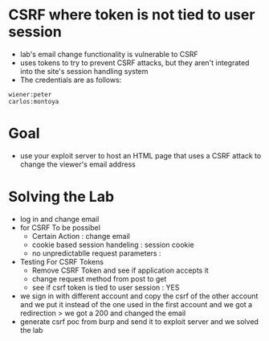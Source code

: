 # CSRF where token is not tied to user session
- lab's email change functionality is vulnerable to CSRF
- uses tokens to try to prevent CSRF attacks, but they aren't integrated into the site's session handling system
- The credentials are as follows:
```
wiener:peter
carlos:montoya
```
# Goal
- use your exploit server to host an HTML page that uses a CSRF attack to change the viewer's email address
# Solving the Lab
- log in and change email
- for CSRF To be possibel
  - Certain Action : change email
  - cookie based session handeling : session cookie
  - no unpredictablle request parameters :
- Testing For CSRF Tokens
  - Remove CSRF Token and see if application accepts it 
  - change request method from post to get
  - see if csrf token is tied to user session : YES
- we sign in with different account and copy the csrf of the other account and we put it instead of the one used in the first account and we got a redirection > we got a 200 and changed the email
- generate csrf poc from burp and send it to exploit server and we solved the lab
